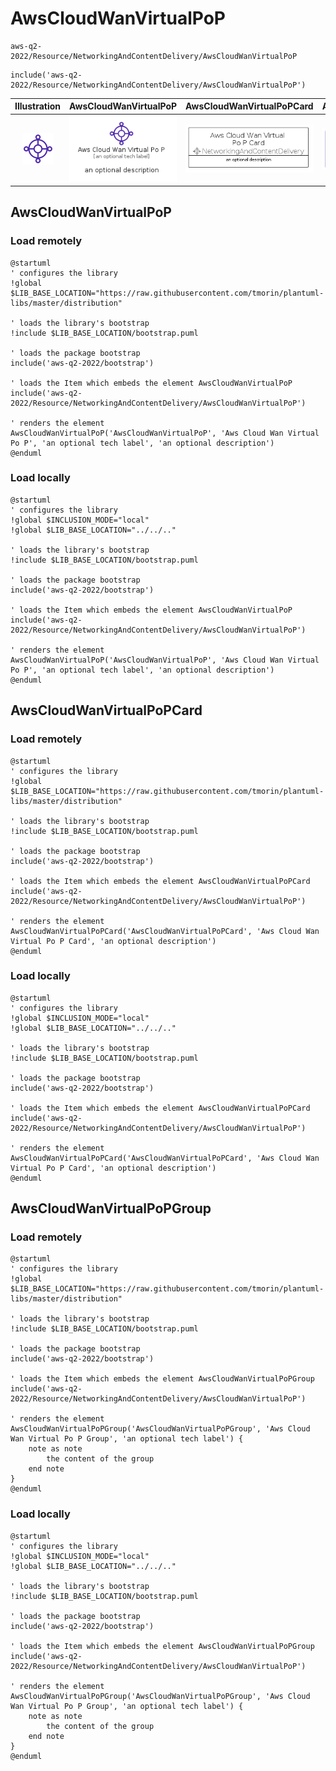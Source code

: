 # AwsCloudWanVirtualPoP


```text
aws-q2-2022/Resource/NetworkingAndContentDelivery/AwsCloudWanVirtualPoP
```

```text
include('aws-q2-2022/Resource/NetworkingAndContentDelivery/AwsCloudWanVirtualPoP')
```



| Illustration | AwsCloudWanVirtualPoP | AwsCloudWanVirtualPoPCard | AwsCloudWanVirtualPoPGroup |
| :---: | :---: | :---: | :---: |
| ![illustration for Illustration](../../../aws-q2-2022/Resource/NetworkingAndContentDelivery/AwsCloudWanVirtualPoP.png) | ![illustration for AwsCloudWanVirtualPoP](../../../aws-q2-2022/Resource/NetworkingAndContentDelivery/AwsCloudWanVirtualPoP.Local.png) | ![illustration for AwsCloudWanVirtualPoPCard](../../../aws-q2-2022/Resource/NetworkingAndContentDelivery/AwsCloudWanVirtualPoPCard.Local.png) | ![illustration for AwsCloudWanVirtualPoPGroup](../../../aws-q2-2022/Resource/NetworkingAndContentDelivery/AwsCloudWanVirtualPoPGroup.Local.png) |




## AwsCloudWanVirtualPoP

### Load remotely
```plantuml
@startuml
' configures the library
!global $LIB_BASE_LOCATION="https://raw.githubusercontent.com/tmorin/plantuml-libs/master/distribution"

' loads the library's bootstrap
!include $LIB_BASE_LOCATION/bootstrap.puml

' loads the package bootstrap
include('aws-q2-2022/bootstrap')

' loads the Item which embeds the element AwsCloudWanVirtualPoP
include('aws-q2-2022/Resource/NetworkingAndContentDelivery/AwsCloudWanVirtualPoP')

' renders the element
AwsCloudWanVirtualPoP('AwsCloudWanVirtualPoP', 'Aws Cloud Wan Virtual Po P', 'an optional tech label', 'an optional description')
@enduml
```

### Load locally
```plantuml
@startuml
' configures the library
!global $INCLUSION_MODE="local"
!global $LIB_BASE_LOCATION="../../.."

' loads the library's bootstrap
!include $LIB_BASE_LOCATION/bootstrap.puml

' loads the package bootstrap
include('aws-q2-2022/bootstrap')

' loads the Item which embeds the element AwsCloudWanVirtualPoP
include('aws-q2-2022/Resource/NetworkingAndContentDelivery/AwsCloudWanVirtualPoP')

' renders the element
AwsCloudWanVirtualPoP('AwsCloudWanVirtualPoP', 'Aws Cloud Wan Virtual Po P', 'an optional tech label', 'an optional description')
@enduml
```

## AwsCloudWanVirtualPoPCard

### Load remotely
```plantuml
@startuml
' configures the library
!global $LIB_BASE_LOCATION="https://raw.githubusercontent.com/tmorin/plantuml-libs/master/distribution"

' loads the library's bootstrap
!include $LIB_BASE_LOCATION/bootstrap.puml

' loads the package bootstrap
include('aws-q2-2022/bootstrap')

' loads the Item which embeds the element AwsCloudWanVirtualPoPCard
include('aws-q2-2022/Resource/NetworkingAndContentDelivery/AwsCloudWanVirtualPoP')

' renders the element
AwsCloudWanVirtualPoPCard('AwsCloudWanVirtualPoPCard', 'Aws Cloud Wan Virtual Po P Card', 'an optional description')
@enduml
```

### Load locally
```plantuml
@startuml
' configures the library
!global $INCLUSION_MODE="local"
!global $LIB_BASE_LOCATION="../../.."

' loads the library's bootstrap
!include $LIB_BASE_LOCATION/bootstrap.puml

' loads the package bootstrap
include('aws-q2-2022/bootstrap')

' loads the Item which embeds the element AwsCloudWanVirtualPoPCard
include('aws-q2-2022/Resource/NetworkingAndContentDelivery/AwsCloudWanVirtualPoP')

' renders the element
AwsCloudWanVirtualPoPCard('AwsCloudWanVirtualPoPCard', 'Aws Cloud Wan Virtual Po P Card', 'an optional description')
@enduml
```

## AwsCloudWanVirtualPoPGroup

### Load remotely
```plantuml
@startuml
' configures the library
!global $LIB_BASE_LOCATION="https://raw.githubusercontent.com/tmorin/plantuml-libs/master/distribution"

' loads the library's bootstrap
!include $LIB_BASE_LOCATION/bootstrap.puml

' loads the package bootstrap
include('aws-q2-2022/bootstrap')

' loads the Item which embeds the element AwsCloudWanVirtualPoPGroup
include('aws-q2-2022/Resource/NetworkingAndContentDelivery/AwsCloudWanVirtualPoP')

' renders the element
AwsCloudWanVirtualPoPGroup('AwsCloudWanVirtualPoPGroup', 'Aws Cloud Wan Virtual Po P Group', 'an optional tech label') {
    note as note
        the content of the group
    end note
}
@enduml
```

### Load locally
```plantuml
@startuml
' configures the library
!global $INCLUSION_MODE="local"
!global $LIB_BASE_LOCATION="../../.."

' loads the library's bootstrap
!include $LIB_BASE_LOCATION/bootstrap.puml

' loads the package bootstrap
include('aws-q2-2022/bootstrap')

' loads the Item which embeds the element AwsCloudWanVirtualPoPGroup
include('aws-q2-2022/Resource/NetworkingAndContentDelivery/AwsCloudWanVirtualPoP')

' renders the element
AwsCloudWanVirtualPoPGroup('AwsCloudWanVirtualPoPGroup', 'Aws Cloud Wan Virtual Po P Group', 'an optional tech label') {
    note as note
        the content of the group
    end note
}
@enduml
```

